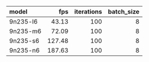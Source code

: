 | model    |    fps |   iterations |   batch_size |
|:---------|-------:|-------------:|-------------:|
| 9n235-l6 |  43.13 |          100 |            8 |
| 9n235-m6 |  72.09 |          100 |            8 |
| 9n235-s6 | 127.48 |          100 |            8 |
| 9n235-n6 | 187.63 |          100 |            8 |